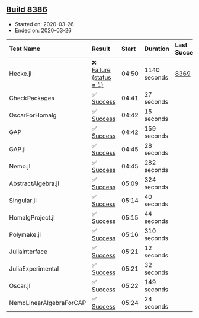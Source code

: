 ## [Build 8386](https://oscarci.mathematik.uni-kl.de/job/oscar/8386/)

* Started on: 2020-03-26
* Ended on: 2020-03-26

| Test Name    | Result | Start | Duration | Last Success | First Failure |
|:-------------|:-------|:------|:---------|:-------------|:--------------|
| Hecke.jl | ❌ [Failure (status = 1)](https://oscarci.mathematik.uni-kl.de/job/oscar/8386/artifact/logs/build-8386/Hecke.jl.log) | 04:50 | 1140 seconds | [8369](https://oscarci.mathematik.uni-kl.de/job/oscar/8369/) | [8370](https://oscarci.mathematik.uni-kl.de/job/oscar/8370/) |
| CheckPackages | ✅ [Success](https://oscarci.mathematik.uni-kl.de/job/oscar/8386/artifact/logs/build-8386/CheckPackages.log) | 04:41 | 27 seconds |  |  |
| OscarForHomalg | ✅ [Success](https://oscarci.mathematik.uni-kl.de/job/oscar/8386/artifact/logs/build-8386/OscarForHomalg.log) | 04:42 | 15 seconds |  |  |
| GAP | ✅ [Success](https://oscarci.mathematik.uni-kl.de/job/oscar/8386/artifact/logs/build-8386/GAP.log) | 04:42 | 159 seconds |  |  |
| GAP.jl | ✅ [Success](https://oscarci.mathematik.uni-kl.de/job/oscar/8386/artifact/logs/build-8386/GAP.jl.log) | 04:45 | 28 seconds |  |  |
| Nemo.jl | ✅ [Success](https://oscarci.mathematik.uni-kl.de/job/oscar/8386/artifact/logs/build-8386/Nemo.jl.log) | 04:45 | 282 seconds |  |  |
| AbstractAlgebra.jl | ✅ [Success](https://oscarci.mathematik.uni-kl.de/job/oscar/8386/artifact/logs/build-8386/AbstractAlgebra.jl.log) | 05:09 | 324 seconds |  |  |
| Singular.jl | ✅ [Success](https://oscarci.mathematik.uni-kl.de/job/oscar/8386/artifact/logs/build-8386/Singular.jl.log) | 05:14 | 40 seconds |  |  |
| HomalgProject.jl | ✅ [Success](https://oscarci.mathematik.uni-kl.de/job/oscar/8386/artifact/logs/build-8386/HomalgProject.jl.log) | 05:15 | 44 seconds |  |  |
| Polymake.jl | ✅ [Success](https://oscarci.mathematik.uni-kl.de/job/oscar/8386/artifact/logs/build-8386/Polymake.jl.log) | 05:16 | 310 seconds |  |  |
| JuliaInterface | ✅ [Success](https://oscarci.mathematik.uni-kl.de/job/oscar/8386/artifact/logs/build-8386/JuliaInterface.log) | 05:21 | 12 seconds |  |  |
| JuliaExperimental | ✅ [Success](https://oscarci.mathematik.uni-kl.de/job/oscar/8386/artifact/logs/build-8386/JuliaExperimental.log) | 05:21 | 32 seconds |  |  |
| Oscar.jl | ✅ [Success](https://oscarci.mathematik.uni-kl.de/job/oscar/8386/artifact/logs/build-8386/Oscar.jl.log) | 05:22 | 149 seconds |  |  |
| NemoLinearAlgebraForCAP | ✅ [Success](https://oscarci.mathematik.uni-kl.de/job/oscar/8386/artifact/logs/build-8386/NemoLinearAlgebraForCAP.log) | 05:24 | 24 seconds |  |  |
